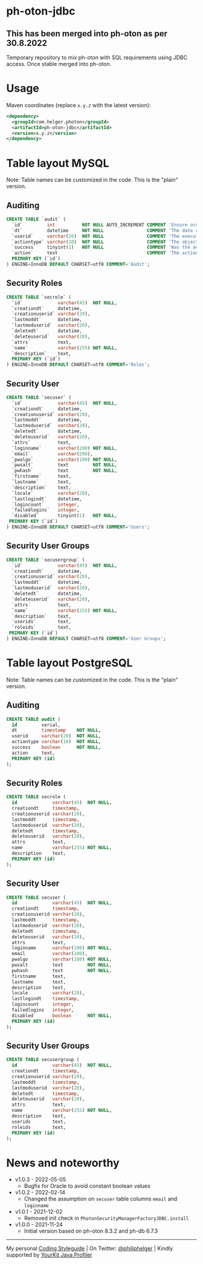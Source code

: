 # ph-oton-jdbc

## This has been merged into ph-oton as per 30.8.2022

Temporary repository to mix ph-oton with SQL requirements using JDBC access. Once stable merged into ph-oton.

# Usage

Maven coordinates (replace `x.y.z` with the latest version):

```xml
<dependency>
  <groupId>com.helger.photon</groupId>
  <artifactId>ph-oton-jdbc</artifactId>
  <version>x.y.z</version>
</dependency>
```

# Table layout MySQL

Note: Table names can be customized in the code. This is the "plain" version.

## Auditing

```sql
CREATE TABLE `audit` (
  `id`         int          NOT NULL AUTO_INCREMENT COMMENT 'Ensure order of entry',
  `dt`         datetime     NOT NULL                COMMENT 'The date and time of the execution',
  `userid`     varchar(20)  NOT NULL                COMMENT 'The executing user ID',
  `actiontype` varchar(10)  NOT NULL                COMMENT 'The object type',
  `success`    tinyint(1)   NOT NULL                COMMENT 'Was the action successful or not?',
  `action`     text                                 COMMENT 'The action and arguments that were performed',
  PRIMARY KEY (`id`)
) ENGINE=InnoDB DEFAULT CHARSET=utf8 COMMENT='Audit';
```

## Security Roles

```sql
CREATE TABLE `secrole` (
  `id`             varchar(45)  NOT NULL,
  `creationdt`     datetime,
  `creationuserid` varchar(20),
  `lastmoddt`      datetime,
  `lastmoduserid`  varchar(20),
  `deletedt`       datetime,
  `deleteuserid`   varchar(20),
  `attrs`          text,
  `name`           varchar(255) NOT NULL,
  `description`    text,
  PRIMARY KEY (`id`)
) ENGINE=InnoDB DEFAULT CHARSET=utf8 COMMENT='Roles';
```

## Security User

```sql
CREATE TABLE `secuser` (
  `id`             varchar(45)  NOT NULL,
  `creationdt`     datetime,
  `creationuserid` varchar(20),
  `lastmoddt`      datetime,
  `lastmoduserid`  varchar(20),
  `deletedt`       datetime,
  `deleteuserid`   varchar(20),
  `attrs`          text,
  `loginname`      varchar(200) NOT NULL,
  `email`          varchar(200),
  `pwalgo`         varchar(100) NOT NULL,
  `pwsalt`         text         NOT NULL,
  `pwhash`         text         NOT NULL,
  `firstname`      text,
  `lastname`       text,
  `description`    text,
  `locale`         varchar(20),
  `lastlogindt`    datetime,
  `logincount`     integer,
  `failedlogins`   integer,
  `disabled`       tinyint(1)   NOT NULL,
 PRIMARY KEY (`id`)
) ENGINE=InnoDB DEFAULT CHARSET=utf8 COMMENT='Users';
```

## Security User Groups

```sql
CREATE TABLE `secusergroup` (
  `id`             varchar(45)  NOT NULL,
  `creationdt`     datetime,
  `creationuserid` varchar(20),
  `lastmoddt`      datetime,
  `lastmoduserid`  varchar(20),
  `deletedt`       datetime,
  `deleteuserid`   varchar(20),
  `attrs`          text,
  `name`           varchar(255) NOT NULL,
  `description`    text,
  `userids`        text,
  `roleids`        text,
 PRIMARY KEY (`id`)
) ENGINE=InnoDB DEFAULT CHARSET=utf8 COMMENT='User Groups';
```

# Table layout PostgreSQL


Note: Table names can be customized in the code. This is the "plain" version.

## Auditing

```sql
CREATE TABLE audit (
  id         serial,
  dt         timestamp    NOT NULL,
  userid     varchar(20)  NOT NULL,
  actiontype varchar(10)  NOT NULL,
  success    boolean      NOT NULL,
  action     text,
  PRIMARY KEY (id)
);
```

## Security Roles

```sql
CREATE TABLE secrole (
  id             varchar(45)  NOT NULL,
  creationdt     timestamp,
  creationuserid varchar(20),
  lastmoddt      timestamp,
  lastmoduserid  varchar(20),
  deletedt       timestamp,
  deleteuserid   varchar(20),
  attrs          text,
  name           varchar(255) NOT NULL,
  description    text,
  PRIMARY KEY (id)
);
```

## Security User

```sql
CREATE TABLE secuser (
  id             varchar(45)  NOT NULL,
  creationdt     timestamp,
  creationuserid varchar(20),
  lastmoddt      timestamp,
  lastmoduserid  varchar(20),
  deletedt       timestamp,
  deleteuserid   varchar(20),
  attrs          text,
  loginname      varchar(200) NOT NULL,
  email          varchar(200),
  pwalgo         varchar(100) NOT NULL,
  pwsalt         text         NOT NULL,
  pwhash         text         NOT NULL,
  firstname      text,
  lastname       text,
  description    text,
  locale         varchar(20),
  lastlogindt    timestamp,
  logincount     integer,
  failedlogins   integer,
  disabled       boolean      NOT NULL,
  PRIMARY KEY (id)
);
```

## Security User Groups

```sql
CREATE TABLE secusergroup (
  id             varchar(45)  NOT NULL,
  creationdt     timestamp,
  creationuserid varchar(20),
  lastmoddt      timestamp,
  lastmoduserid  varchar(20),
  deletedt       timestamp,
  deleteuserid   varchar(20),
  attrs          text,
  name           varchar(255) NOT NULL,
  description    text,
  userids        text,
  roleids        text,
  PRIMARY KEY (id)
);
```

# News and noteworthy

* v1.0.3 - 2022-05-05
    * Bugfix for Oracle to avoid constant boolean values
* v1.0.2 - 2022-02-14
    * Changed the assumption on `secuser` table columns `email` and `loginname`
* v1.0.1 - 2021-12-02
    * Removed init check in `PhotonSecurityManagerFactoryJDBC.install`
* v1.0.0 - 2021-11-24
    * Initial version based on ph-oton 8.3.2 and ph-db 6.7.3

---

My personal [Coding Styleguide](https://github.com/phax/meta/blob/master/CodingStyleguide.md) |
On Twitter: <a href="https://twitter.com/philiphelger">@philiphelger</a> |
Kindly supported by [YourKit Java Profiler](https://www.yourkit.com)